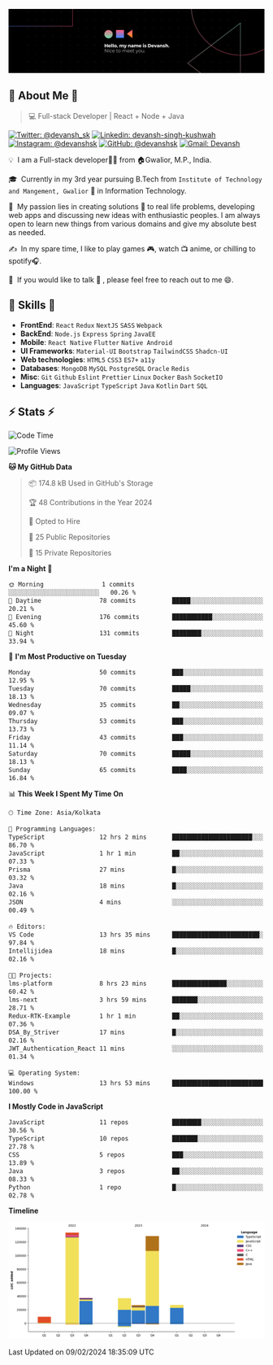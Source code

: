 ![Banner](./Devansh%20Singh%20Banner.png)

## 👋 About Me 👋

> 💻 Full-stack Developer | React + Node + Java

[![Twitter: @devansh_sk](https://img.shields.io/twitter/follow/devansh_sk?style=social)](https://twitter.com/devansh_sk)
[![Linkedin: devansh-singh-kushwah](https://img.shields.io/badge/-Devansh%20Singh%20Kushwah-blue?style=flat-square&logo=Linkedin&logoColor=white&link=https://www.linkedin.com/in/devanshsk/)](https://www.linkedin.com/in/devanshsk/)
[![Instagram: @devanshsk](https://img.shields.io/badge/-devanshsk-E4405F?style=flat-square&logo=instagram&logoColor=white)](https://instagram.com/devanshsk)
[![GitHub: @devanshsk](https://img.shields.io/github/followers/devanshsk?label=follow&style=social)](https://github.com/devanshsk)
[![Gmail: Devansh](https://img.shields.io/badge/Gmail-D14836?style=flat-square&logo=gmail&logoColor=white)](mailto:work.devanshsk@gmail.com)

💡 &nbsp;I am a Full-stack developer🧑‍💻 from 🏠Gwalior, M.P., India.

🎓 &nbsp;Currently in my 3rd year pursuing B.Tech from `Institute of Technology and Mangement, Gwalior` 🏫 in Information Technology.

🌱 &nbsp;My passion lies in creating solutions 🚩 to real life problems, developing web apps and discussing new ideas with enthusiastic peoples.
I am always open to learn new things from various domains and give my absolute best as needed.

✍️ &nbsp;In my spare time, I like to play games 🎮, watch 📺 anime, or chilling to spotify🎧.

💬 &nbsp;If you would like to talk 👋 , please feel free to reach out to me 😄.

##  🎉 Skills  🎉
- **FrontEnd**: `React` `Redux` `NextJS` `SASS` `Webpack`
- **BackEnd**: `Node.js` `Express` `Spring` `JavaEE`
- **Mobile**: `React Native` `Flutter` `Native Android`
- **UI Frameworks**: `Material-UI` `Bootstrap` `TailwindCSS` `Shadcn-UI`
- **Web technologies**: `HTML5` `CSS3` `ES7+` `a11y`
- **Databases**: `MongoDB` `MySQL` `PostgreSQL` `Oracle` `Redis`
- **Misc**: `Git` `Github` `Eslint` `Prettier` `Linux` `Docker` `Bash` `SocketIO`
- **Languages**: `JavaScript` `TypeScript` `Java` `Kotlin` `Dart` `SQL`

## ⚡ Stats ⚡
<!--START_SECTION:waka-->
![Code Time](http://img.shields.io/badge/Code%20Time-60%20hrs%2052%20mins-blue)

![Profile Views](http://img.shields.io/badge/Profile%20Views-45-blue)

**🐱 My GitHub Data** 

> 📦 174.8 kB Used in GitHub's Storage 
 > 
> 🏆 48 Contributions in the Year 2024
 > 
> 💼 Opted to Hire
 > 
> 📜 25 Public Repositories 
 > 
> 🔑 15 Private Repositories 
 > 
**I'm a Night 🦉** 

```text
🌞 Morning                1 commits           ░░░░░░░░░░░░░░░░░░░░░░░░░   00.26 % 
🌆 Daytime                78 commits          █████░░░░░░░░░░░░░░░░░░░░   20.21 % 
🌃 Evening                176 commits         ███████████░░░░░░░░░░░░░░   45.60 % 
🌙 Night                  131 commits         ████████░░░░░░░░░░░░░░░░░   33.94 % 
```
📅 **I'm Most Productive on Tuesday** 

```text
Monday                   50 commits          ███░░░░░░░░░░░░░░░░░░░░░░   12.95 % 
Tuesday                  70 commits          █████░░░░░░░░░░░░░░░░░░░░   18.13 % 
Wednesday                35 commits          ██░░░░░░░░░░░░░░░░░░░░░░░   09.07 % 
Thursday                 53 commits          ███░░░░░░░░░░░░░░░░░░░░░░   13.73 % 
Friday                   43 commits          ███░░░░░░░░░░░░░░░░░░░░░░   11.14 % 
Saturday                 70 commits          █████░░░░░░░░░░░░░░░░░░░░   18.13 % 
Sunday                   65 commits          ████░░░░░░░░░░░░░░░░░░░░░   16.84 % 
```


📊 **This Week I Spent My Time On** 

```text
🕑︎ Time Zone: Asia/Kolkata

💬 Programming Languages: 
TypeScript               12 hrs 2 mins       ██████████████████████░░░   86.70 % 
JavaScript               1 hr 1 min          ██░░░░░░░░░░░░░░░░░░░░░░░   07.33 % 
Prisma                   27 mins             █░░░░░░░░░░░░░░░░░░░░░░░░   03.32 % 
Java                     18 mins             █░░░░░░░░░░░░░░░░░░░░░░░░   02.16 % 
JSON                     4 mins              ░░░░░░░░░░░░░░░░░░░░░░░░░   00.49 % 

🔥 Editors: 
VS Code                  13 hrs 35 mins      ████████████████████████░   97.84 % 
Intellijidea             18 mins             █░░░░░░░░░░░░░░░░░░░░░░░░   02.16 % 

🐱‍💻 Projects: 
lms-platform             8 hrs 23 mins       ███████████████░░░░░░░░░░   60.42 % 
lms-next                 3 hrs 59 mins       ███████░░░░░░░░░░░░░░░░░░   28.71 % 
Redux-RTK-Example        1 hr 1 min          ██░░░░░░░░░░░░░░░░░░░░░░░   07.36 % 
DSA_By_Striver           17 mins             █░░░░░░░░░░░░░░░░░░░░░░░░   02.16 % 
JWT_Authentication_React 11 mins             ░░░░░░░░░░░░░░░░░░░░░░░░░   01.34 % 

💻 Operating System: 
Windows                  13 hrs 53 mins      █████████████████████████   100.00 % 
```

**I Mostly Code in JavaScript** 

```text
JavaScript               11 repos            ████████░░░░░░░░░░░░░░░░░   30.56 % 
TypeScript               10 repos            ███████░░░░░░░░░░░░░░░░░░   27.78 % 
CSS                      5 repos             ███░░░░░░░░░░░░░░░░░░░░░░   13.89 % 
Java                     3 repos             ██░░░░░░░░░░░░░░░░░░░░░░░   08.33 % 
Python                   1 repo              █░░░░░░░░░░░░░░░░░░░░░░░░   02.78 % 
```



**Timeline**

![Lines of Code chart](https://raw.githubusercontent.com/DevanshSK/DevanshSK/main/assets/bar_graph.png)


 Last Updated on 09/02/2024 18:35:09 UTC
<!--END_SECTION:waka-->
